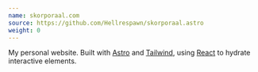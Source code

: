 ```yaml
---
name: skorporaal.com
source: https://github.com/Hellrespawn/skorporaal.astro
weight: 0
---
```


My personal website. Built with [Astro](https://astro.build/) and [Tailwind](https://tailwindcss.com/), using [React](https://react.dev/) to hydrate interactive elements.
